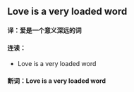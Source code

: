 ## Love is a very loaded word

#### 译：爱是一个意义深远的词

#### 连读：

- Love is a very loaded word

#### 断词：Love is a very loaded word
